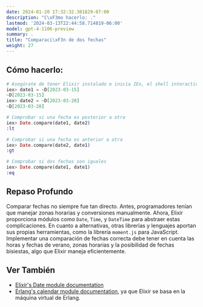 ```yaml
---
date: 2024-01-20 17:32:32.301829-07:00
description: "C\xF3mo hacerlo: ."
lastmod: '2024-03-13T22:44:58.714819-06:00'
model: gpt-4-1106-preview
summary: .
title: "Comparaci\xF3n de dos fechas"
weight: 27
---
```


## Cómo hacerlo:
```elixir
# Asegúrate de tener Elixir instalado e inicia IEx, el shell interactivo
iex> date1 = ~D[2023-03-15]
~D[2023-03-15]
iex> date2 = ~D[2023-03-20]
~D[2023-03-20]

# Comprobar si una fecha es posterior a otra
iex> Date.compare(date1, date2)
:lt

# Comprobar si una fecha es anterior a otra
iex> Date.compare(date2, date1)
:gt

# Comprobar si dos fechas son iguales
iex> Date.compare(date1, date1)
:eq
```

## Repaso Profundo
Comparar fechas no siempre fue tan directo. Antes, programadores tenían que manejar zonas horarias y conversiones manualmente. Ahora, Elixir proporciona módulos como `Date`, `Time`, y `DateTime` para abstraer estas complicaciones. En cuanto a alternativas, otras librerías y lenguajes aportan sus propias herramientas, como la librería `moment.js` para JavaScript. Implementar una comparación de fechas correcta debe tener en cuenta las horas y fechas de verano, zonas horarias y la posibilidad de fechas bisiestas, algo que Elixir maneja eficientemente.

## Ver También
- [Elixir's Date module documentation](https://hexdocs.pm/elixir/Date.html)
- [Erlang's calendar module documentation](https://erlang.org/doc/man/calendar.html), ya que Elixir se basa en la máquina virtual de Erlang.
